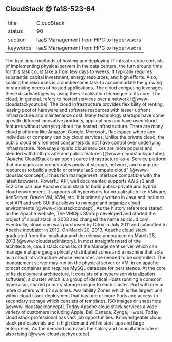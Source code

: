 ## CloudStack :smile: fa18-523-64

|          |                                         |
| -------- | --------------------------------------- |
| title    | CloudStack                              | 
| status   | 90                                      |
| section  | IaaS Management from HPC to hypervisors |
| keywords | IaaS Management from HPC to hypervisors |


The traditional methods of hosting and deploying IT infrastructure 
consists of implementing physical servers in the data centers, the turn 
around time for this task could take a from few days to weeks. It 
typically requires substantial capital investment, energy resources, and 
high efforts. Also, scaling the resources is a cumbersome task to 
accommodate the growing or shrinking needs of hosted applications. The 
cloud computing leverages these disadvantages by using the 
virtualization technique to its core. The cloud, in general, refers to 
hosted services over a network [@www-cloudstackyoutube]. The cloud 
infrastructure provides flexibility of renting, leasing pool of hardware 
and software resources with lesser upfront infrastructure and 
maintenance cost. Many technology startups have come up with different 
innovative products, applications and have used cloud features without 
worrying about the hosted infrastructure. There are many cloud platforms 
like Amazon, Google, Microsoft, Rackspace where any individual or 
company can buy cloud services. Unlike the private cloud, the public 
cloud environment consumers do not have control over underlying 
infrastructure. Nowadays hybrid cloud services are more popular and 
blended with both private and public features [@www-cloudstackyoutube]. 
"Apache CloudStack is an open source Infrastructure-as-a-Service 
platform that manages and orchestrates pools of storage, network, and 
computer resources to build a public or private IaaS compute cloud" 
[@www-cloustackconcept]. It has rich management interface compatible 
with the latest browsers. Powerful API, well documented supports AWS s3 
and Ec2.One can use Apache cloud stack to build public-private and 
hybrid cloud environment. It supports all hypervisors for virtualization 
like VMware, XenServer, Oracle VM, KVM, etc. It is primarily written in 
Java and includes rest API and web GUI that allows to manage and 
organize cloud environments [@www-cloustackconcept]. As the history 
reference stated on the Apache website, The VMOps Startup developed and 
started the project of cloud stack in 2008 and changed the name as 
cloud.com. Eventually, cloud.com was purchased by Citrix in July 2011 
and submitted to Apache incubator in 2012. On March 20, 2013, Apache 
cloud stack graduated from the incubator and the release announced on 
March 25, 2013 [@www-cloudstackhistory]. In most straightforward of the 
architecture, cloud stack consists of the Management server which can 
manage multiple geographically distributed zones and a machine that acts 
as a cloud infrastructure whose resources are needed to be controlled. 
The management server may run on the physical server or VM, in an apache 
tomcat container and requires MySQL database for persistence. At the 
core of its deployment architecture, it consists of a 
hypervisor(virtualization software), a cluster which is a group of 
identical Hosts running a common hypervisor, shared primary storage 
unique to each cluster. Pod with one or more clusters with L2 switches. 
Availability Zones which is the largest unit within cloud stack 
deployment that has one or more Pods and access to secondary storage 
which consists of templates, ISO images or snapshots 
[@www-cloustackconcept]. Today Apache cloud stack services a wide 
variety of customers including Apple, Bell Canada, Zynga, Hwuai. Today 
cloud stack professional has vast job opportunities. Knowledgeable cloud 
stack professionals are in high demand within start-ups and large 
enterprises, As the demand increases the salary and consultation rate is 
also rising [@www-cloudstackyoutube]. 



